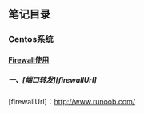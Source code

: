 ## 笔记目录

### Centos系统

####  [Firewall使用](https://github.com/jiangwhua15/soft_install/blob/main/firewall.md)
##### 一、[端口转发][firewallUrl]




[firewallUrl]：http://www.runoob.com/
